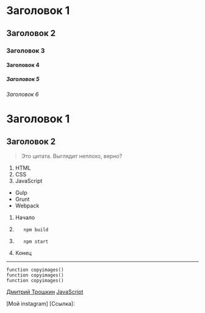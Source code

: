 # Заголовок 1
## Заголовок 2
### Заголовок 3
#### Заголовок 4
##### Заголовок 5
###### Заголовок 6

Заголовок 1
=======

Заголовок 2
-------

> Это цитата.
Выглядит неплохо, верно?

1. HTML
2. CSS
3. JavaScript

* Gulp
* Grunt
* Webpack

1. Начало
2.        npm build
3.        npm start
4. Конец
***
    function copyimages()
    function copyimages()
    function copyimages()
    
[Дмитрий Трошкин](https://vk.com/villainrox)
[JavaScript](https://learn.javascript.ru "Учебник по JavaScript")

[Мой instagram] [Ссылка]:

[id]: https://www.instagram.com "instagram"

